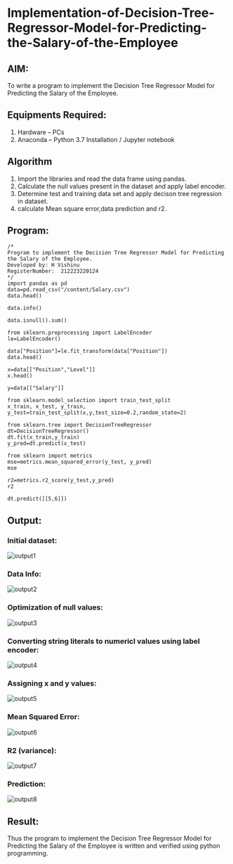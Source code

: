 # Implementation-of-Decision-Tree-Regressor-Model-for-Predicting-the-Salary-of-the-Employee

## AIM:
To write a program to implement the Decision Tree Regressor Model for Predicting the Salary of the Employee.

## Equipments Required:
1. Hardware – PCs
2. Anaconda – Python 3.7 Installation / Jupyter notebook

## Algorithm
1. Import the libraries and read the data frame using pandas.
2. Calculate the null values present in the dataset and apply label encoder.
3. Determine test and training data set and apply decison tree regression in dataset.
4. calculate Mean square error,data prediction and r2. 


## Program:
```
/*
Program to implement the Decision Tree Regressor Model for Predicting the Salary of the Employee.
Developed by: H Vishinu
RegisterNumber:  212223220124
*/
import pandas as pd
data=pd.read_csv("/content/Salary.csv")
data.head()

data.info()

data.isnull().sum()

from sklearn.preprocessing import LabelEncoder
le=LabelEncoder()

data["Position"]=le.fit_transform(data["Position"])
data.head()

x=data[["Position","Level"]]
x.head()

y=data[["Salary"]]

from sklearn.model_selection import train_test_split
x_train, x_test, y_train, y_test=train_test_split(x,y,test_size=0.2,random_state=2)

from sklearn.tree import DecisionTreeRegressor
dt=DecisionTreeRegressor()
dt.fit(x_train,y_train)
y_pred=dt.predict(x_test)

from sklearn import metrics
mse=metrics.mean_squared_error(y_test, y_pred)
mse

r2=metrics.r2_score(y_test,y_pred)
r2

dt.predict([[5,6]])
```

## Output:
### Initial dataset:

![output1](https://github.com/VisHinu24/Implementation-of-Decision-Tree-Regressor-Model-for-Predicting-the-Salary-of-the-Employee/assets/144244396/a1f8d597-707f-481e-bb99-5314ce1b5355)


### Data Info:
![output2](https://github.com/VisHinu24/Implementation-of-Decision-Tree-Regressor-Model-for-Predicting-the-Salary-of-the-Employee/assets/144244396/5c840522-2bc0-4b69-8f6c-38941c60d64c)


### Optimization of null values:
![output3](https://github.com/VisHinu24/Implementation-of-Decision-Tree-Regressor-Model-for-Predicting-the-Salary-of-the-Employee/assets/144244396/b1902b10-a4fc-4a88-9fa8-8857684a3988)



### Converting string literals to numericl values using label encoder:
![output4](https://github.com/VisHinu24/Implementation-of-Decision-Tree-Regressor-Model-for-Predicting-the-Salary-of-the-Employee/assets/144244396/8af68dfd-588f-43bc-ba50-ba9bdf6327a4)


### Assigning x and y values:
![output5](https://github.com/VisHinu24/Implementation-of-Decision-Tree-Regressor-Model-for-Predicting-the-Salary-of-the-Employee/assets/144244396/3b7dfc59-4281-4767-8b5a-c8d0f33d0e81)


### Mean Squared Error:

![output6](https://github.com/VisHinu24/Implementation-of-Decision-Tree-Regressor-Model-for-Predicting-the-Salary-of-the-Employee/assets/144244396/c57db343-5fd5-436c-a027-9d5732a2fed1)


### R2 (variance):

![output7](https://github.com/VisHinu24/Implementation-of-Decision-Tree-Regressor-Model-for-Predicting-the-Salary-of-the-Employee/assets/144244396/eb429648-8813-4253-a8e4-ec652d686372)

### Prediction:

![output8](https://github.com/VisHinu24/Implementation-of-Decision-Tree-Regressor-Model-for-Predicting-the-Salary-of-the-Employee/assets/144244396/f8967ec9-c0e9-4333-839e-c9ef6861f9eb)

## Result:
Thus the program to implement the Decision Tree Regressor Model for Predicting the Salary of the Employee is written and verified using python programming.
